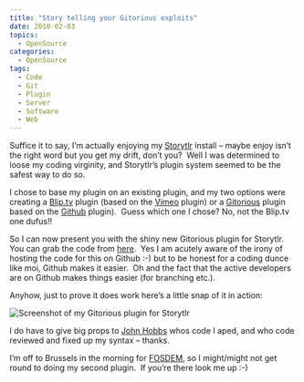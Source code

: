 ```yaml
---
title: "Story telling your Gitorious exploits"
date: 2010-02-03
topics:
  - OpenSource
categories:
  - OpenSource
tags:
  - Code
  - Git
  - Plugin
  - Server
  - Software
  - Web
---
```

Suffice it to say, I’m actually enjoying my [Storytlr][1] install – maybe enjoy isn’t the right word but you get my drift, don’t you?  Well I was determined to loose my coding virginity, and Storytlr’s plugin system seemed to be the safest way to do so.

 [1]: http://code.google.com/p/storytlr/ "Life streaming how you want"

I chose to base my plugin on an existing plugin, and my two options were creating a [Blip.tv][2] plugin (based on the [Vimeo][3] plugin) or a [Gitorious][4] plugin based on the [Github][5] plugin).  Guess which one I chose? No, not the Blip.tv one dufus!!

 [2]: http://blip.tv/ "Next Generation TV Network"
 [3]: http://vimeo.com/ "Video Sharing For You"
 [4]: http://gitorious.org/ "Open Source Git hosting"
 [5]: http://github.com/ "Social Source code hosting"

So I can now present you with the shiny new Gitorious plugin for Storytlr.  You can grab the code from [here][6].  Yes I am acutely aware of the irony of hosting the code for this on Github :-) but to be honest for a coding dunce like moi, Github makes it easier.  Oh and the fact that the active developers are on Github makes things easier (for branching etc.).

 [6]: http://github.com/awafaa/storytlr-plugin-gitorious "Gitorious plugin for storytlr"

Anyhow, just to prove it does work here’s a little snap of it in action:

![Screenshot of my Gitorious plugin for Storytlr][8]

 [8]: http://farm3.static.flickr.com/2730/4328844248_94ef55f621_o.png

I do have to give big props to [John Hobbs][9] whos code I aped, and who code reviewed and fixed up my syntax – thanks.

 [9]: http://www.velvetcache.org/ "Velvet cache of Omaha"

I’m off to Brussels in the morning for [FOSDEM][10], so I might/might not get round to doing my second plugin.  If you’re there look me up :-) 

 [10]: http://fosdem.org/2010/ "Best FOSS meetup in Europe"
